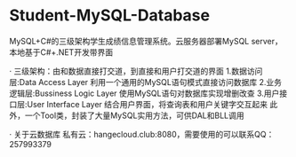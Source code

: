 # Student-MySQL-Database
MySQL+C#的三级架构学生成绩信息管理系统。云服务器部署MySQL server，本地基于C#+.NET开发带界面

· 三级架构：由和数据直接打交道，到直接和用户打交道的界面
    1.数据访问层:Data Access Layer       利用一个通用的MySQL语句模式直接访问数据库
    2.业务逻辑层:Bussiness Logic Layer   使用MySQL语句对数据库实现增删改查
    3.用户接口层:User Interface Layer    结合用户界面，将查询表和用户关键字交互起来
    此外，一个Tool类，封装了大量MySQL实用方法，可供DAL和BLL调用

· 关于云数据库
    私有云：hangecloud.club:8080，需要使用的可以联系QQ：257993379


